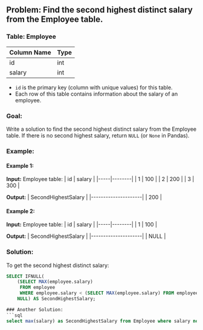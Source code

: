 ## Problem: Find the second highest distinct salary from the Employee table.

### Table: Employee

| Column Name | Type |
|-------------|------|
| id          | int  |
| salary      | int  |

- `id` is the primary key (column with unique values) for this table.
- Each row of this table contains information about the salary of an employee.

### Goal:
Write a solution to find the second highest distinct salary from the Employee table. If there is no second highest salary, return `NULL` (or `None` in Pandas).

### Example:

#### Example 1:

**Input:**
Employee table:
| id  | salary |
|-----|--------|
| 1   | 100    |
| 2   | 200    |
| 3   | 300    |

**Output:**
| SecondHighestSalary |
|---------------------|
| 200                 |

#### Example 2:

**Input:**
Employee table:
| id  | salary |
|-----|--------|
| 1   | 100    |

**Output:**
| SecondHighestSalary |
|---------------------|
| NULL                |

### Solution:

To get the second highest distinct salary:

```sql
SELECT IFNULL(
    (SELECT MAX(employee.salary) 
     FROM employee 
     WHERE employee.salary < (SELECT MAX(employee.salary) FROM employee)),
    NULL) AS SecondHighestSalary;

### Another Solution:
```sql
select max(salary) as SecondHighestSalary from Employee where salary not in (select max(salary) from Employee)

